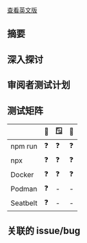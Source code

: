 [查看英文版](https://github.com/google-gemini/gemini-cli/blob/main/.github/pull_request_template.md)

## 摘要

<!-- 添加此拉取请求更改内容的简要说明、原因以及审阅者需要注意的任何重要事项 -->

## 深入探讨

<!-- 此处提供更多想法和深入讨论 -->

## 审阅者测试计划

<!-- 当有人审阅您的代码时，他们理想情况下应该拉取并运行该代码。他们将如何验证您的更改是否有效，以及在相关的情况下，有哪些好的示例提示类别以及他们可以练习您的更改的方法 -->

## 测试矩阵

<!-- 提交前，请在尽可能多的这些选项上验证您的更改 -->

|          | 🍏  | 🪟  | 🐧  |
| -------- | --- | --- | --- |
| npm run  | ❓  | ❓  | ❓  |
| npx      | ❓  | ❓  | ❓  |
| Docker   | ❓  | ❓  | ❓  |
| Podman   | ❓  | -   | -   |
| Seatbelt | ❓  | -   | -   |

## 关联的 issue/bug

<!--
链接到任何相关的 issue 或 bug。

**如果此 PR 完全解决了该 issue，请使用以下关键字之一，以便在合并此 PR 时自动关闭该 issue：**

- Closes #<issue_number>
- Fixes #<issue_number>
- Resolves #<issue_number>

*示例：`Resolves #123`*

**如果此 PR 仅与某个 issue 相关或是部分修复，只需引用 issue 编号而无需关键字：**

*示例：`This PR makes progress on #456` 或 `Related to #789`*
-->
